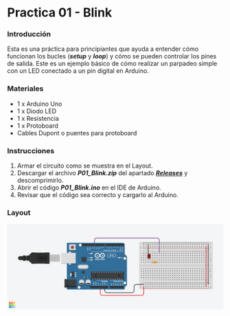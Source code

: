 # Practica 01 - Blink

### Introducción
Esta es una práctica para principiantes que ayuda a entender cómo funcionan los bucles (***setup*** y ***loop***) y cómo se pueden controlar los pines de salida. Este es un ejemplo básico de cómo realizar un parpadeo simple con un LED conectado a un pin digital en Arduino.

### Materiales
* 1 x Arduino Uno
* 1 x Diodo LED
* 1 x Resistencia
* 1 x Protoboard 
* Cables Dupont o puentes para protoboard

### Instrucciones
1. Armar el circuito como se muestra en el Layout.
2. Descargar el archivo ***P01_Blink.zip*** del apartado [***Releases***](https://github.com/ColegioMundodePaz/Robotica/releases) y descomprimirlo.
3. Abrir el código ***P01_Blink.ino*** en el IDE de Arduino.
4. Revisar que el código sea correcto y cargarlo al Arduino.

### Layout
![Layout](layout.png)
